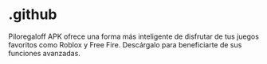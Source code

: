 # .github
Piloregaloff APK ofrece una forma más inteligente de disfrutar de tus juegos favoritos como Roblox y Free Fire. Descárgalo para beneficiarte de sus funciones avanzadas.
